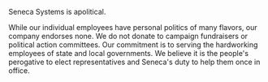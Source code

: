 Seneca Systems is apolitical.

While our individual employees have personal politics of many flavors, our company endorses none. We do not donate to campaign fundraisers or political action committees. Our commitment is to serving the hardworking employees of state and local governments. We believe it is the people's perogative to elect representatives and Seneca's duty to help them once in office.
